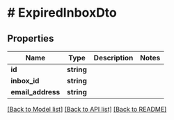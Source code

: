 # # ExpiredInboxDto

## Properties

Name | Type | Description | Notes
------------ | ------------- | ------------- | -------------
**id** | **string** |  |
**inbox_id** | **string** |  |
**email_address** | **string** |  |

[[Back to Model list]](../../README#models) [[Back to API list]](../../README#endpoints) [[Back to README]](../../README)
